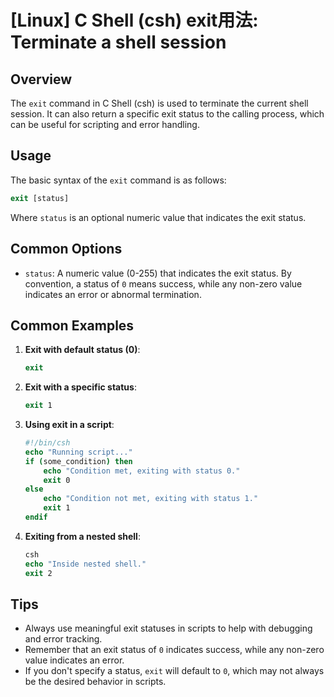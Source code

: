 # [Linux] C Shell (csh) exit用法: Terminate a shell session

## Overview
The `exit` command in C Shell (csh) is used to terminate the current shell session. It can also return a specific exit status to the calling process, which can be useful for scripting and error handling.

## Usage
The basic syntax of the `exit` command is as follows:

```csh
exit [status]
```

Where `status` is an optional numeric value that indicates the exit status.

## Common Options
- `status`: A numeric value (0-255) that indicates the exit status. By convention, a status of `0` means success, while any non-zero value indicates an error or abnormal termination.

## Common Examples

1. **Exit with default status (0)**:
   ```csh
   exit
   ```

2. **Exit with a specific status**:
   ```csh
   exit 1
   ```

3. **Using exit in a script**:
   ```csh
   #!/bin/csh
   echo "Running script..."
   if (some_condition) then
       echo "Condition met, exiting with status 0."
       exit 0
   else
       echo "Condition not met, exiting with status 1."
       exit 1
   endif
   ```

4. **Exiting from a nested shell**:
   ```csh
   csh
   echo "Inside nested shell."
   exit 2
   ```

## Tips
- Always use meaningful exit statuses in scripts to help with debugging and error tracking.
- Remember that an exit status of `0` indicates success, while any non-zero value indicates an error.
- If you don't specify a status, `exit` will default to `0`, which may not always be the desired behavior in scripts.